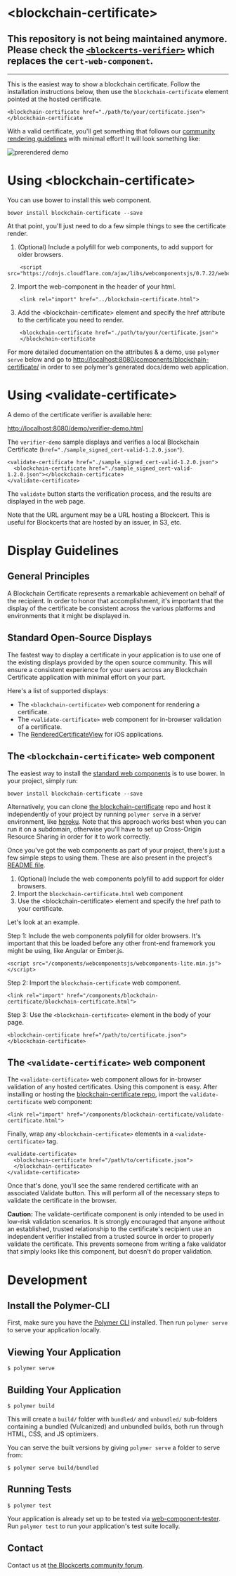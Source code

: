 # \<blockchain-certificate\>

## This repository is not being maintained anymore. Please check the [`<blockcerts-verifier>`](https://github.com/blockchain-certificates/blockcerts-verifier) which replaces the `cert-web-component`.

------------------

This is the easiest way to show a blockchain certificate. Follow the installation instructions below, then use the `blockchain-certificate` element pointed at the hosted certificate.

```
<blockchain-certificate href="./path/to/your/certificate.json">
</blockchain-certificate
```

With a valid certificate, you'll get something that follows our [community rendering guidelines](http://www.blockcerts.org/guide/display-guidelines.html) with minimal effort! It will look something like:

![prerendered demo](https://github.com/blockchain-certificates/cert-web-component/blob/master/demo/prerendered-demo.png)

# Using \<blockchain-certificate\>
You can use bower to install this web component.

```
bower install blockchain-certificate --save
```

At that point, you'll just need to do a few simple things to see the certificate render.

1. (Optional) Include a polyfill for web components, to add support for older browsers.
```
    <script src="https://cdnjs.cloudflare.com/ajax/libs/webcomponentsjs/0.7.22/webcomponents.min.js">
```
2. Import the web-component in the header of your html.
```
    <link rel="import" href="../blockchain-certificate.html">
```
3. Add the \<blockchain-certificate\> element and specify the href attribute to the certificate you need to render.
```
    <blockchain-certificate href="./path/to/your/certificate.json">
    </blockchain-certificate
```

For more detailed documentation on the attributes & a demo, use `polymer serve` below and go to [http://localhost:8080/components/blockchain-certificate/](http://localhost:8080/components/blockchain-certificate/) in order to see polymer's generated docs/demo web application.

# Using \<validate-certificate\>


A demo of the certificate verifier is available here:

[http://localhost:8080/demo/verifier-demo.html](http://localhost:8080/demo/verifier-demo.html)

The `verifier-demo` sample displays and verifies a local Blockchain Certificate (`href="./sample_signed_cert-valid-1.2.0.json"`).

```
<validate-certificate href="./sample_signed_cert-valid-1.2.0.json">
  <blockchain-certificate href="./sample_signed_cert-valid-1.2.0.json"></blockchain-certificate>
</validate-certificate>
```

The `validate` button starts the verification process, and the results are displayed in the web page. 

Note that the URL argument may be a URL hosting a Blockcert. This is useful for Blockcerts that are hosted by an issuer, in S3, etc.


# Display Guidelines

## General Principles
A Blockchain Certificate represents a remarkable achievement on behalf of the recipient. In order to honor that accomplishment, it's important that the display of the certificate be consistent across the various platforms and environments that it might be displayed in.

## Standard Open-Source Displays
The fastest way to display a certificate in your application is to use one of the existing displays provided by the open source community. This will ensure a consistent experience for your users across any Blockchain Certificate application with minimal effort on your part.

Here's a list of supported displays:

* The `<blockchain-certificate>` web component for rendering a certificate.
* The `<validate-certificate>` web component for in-browser validation of a certificate.
* The [RenderedCertificateView](https://github.com/blockchain-certificates/cert-wallet/tree/master/RenderedCertificateView) for iOS applications.

## The `<blockchain-certificate>` web component

The easiest way to install the [standard web components](https://github.com/blockchain-certificates/cert-web-component) is to use bower. In your project, simply run:

```
bower install blockchain-certificate --save
```

Alternatively, you can clone [the blockchain-certificate](https://github.com/blockchain-certificates/cert-web-component) repo and host it independently of your project by running `polymer serve` in a server environment, like [heroku](https://heroku.com). Note that this approach works best when you can run it on a subdomain, otherwise you'll have to set up Cross-Origin Resource Sharing in order for it to work correctly.

Once you've got the web components as part of your project, there's just a few simple steps to using them. These are also present in the project's [README file](https://github.com/blockchain-certificates/cert-web-component#using-blockchain-certificate).

1. (Optional) Include the web components polyfill to add support for older browsers.
2. Import the `blockchain-certificate.html` web component
3. Use the &lt;blockchain-certificate&gt; element and specify the href path to your certificate.

Let's look at an example.

Step 1: Include the web components polyfill for older browsers. It's important that this be loaded before any other front-end framework you might be using, like Angular or Ember.js.

```
<script src="/components/webcomponentsjs/webcomponents-lite.min.js"></script>
```

Step 2: Import the `blockchain-certificate` web component.

```
<link rel="import" href="/components/blockchain-certificate/blockchain-certificate.html">
```

Step 3: Use the `<blockchain-certificate>` element in the body of your page.

```
<blockchain-certificate href="/path/to/certificate.json">
</blockchain-certificate>
```

<!---
Once properly installed, you should see something like this:

<blockchain-certificate href="/assets/js/mit_certificate.json"></blockchain-certificate>
-->

## The `<validate-certificate>` web component

The `<validate-certificate>` web component allows for in-browser validation of any hosted certificates. Using this component is easy. After installing or hosting the [blockchain-certificate repo](https://github.com/blockchain-certificates/cert-web-component), import the `validate-certificate` web component:

```
<link rel="import" href="/components/blockchain-certificate/validate-certificate.html">
```

Finally, wrap any `<blockchain-certificate>` elements in a `<validate-certificate>` tag.

```
<validate-certificate>
  <blockchain-certificate href="/path/to/certificate.json">
  </blockchain-certificate>
</validate-certificate>
```

Once that's done, you'll see the same rendered certificate with an associated Validate button. This will perform all of the necessary steps to validate the certificate in the browser.

<!---
This certificate validates at transaction ID `48f64ff1517554dac3496e9da0a28ca0ae492682b0898e38a4e17e7f90ee1295`:

<validate-certificate>
  <blockchain-certificate href="/assets/js/mit_certificate.json">
  </blockchain-certificate>
</validate-certificate>
-->
**Caution:** The validate-certificate component is only intended to be used in low-risk validation scenarios. It is strongly encouraged that anyone without an established, trusted relationship to the certificate's recipient use an independent verifier installed from a trusted source in order to properly validate the certificate. This prevents someone from writing a fake validator that simply looks like this component, but doesn't do proper validation.


# Development
## Install the Polymer-CLI

First, make sure you have the [Polymer CLI](https://www.npmjs.com/package/polymer-cli) installed. Then run `polymer serve` to serve your application locally.

## Viewing Your Application

```
$ polymer serve
```

## Building Your Application

```
$ polymer build
```

This will create a `build/` folder with `bundled/` and `unbundled/` sub-folders
containing a bundled (Vulcanized) and unbundled builds, both run through HTML,
CSS, and JS optimizers.

You can serve the built versions by giving `polymer serve` a folder to serve
from:

```
$ polymer serve build/bundled
```

## Running Tests

```
$ polymer test
```

Your application is already set up to be tested via [web-component-tester](https://github.com/Polymer/web-component-tester). Run `polymer test` to run your application's test suite locally.

## Contact

Contact us at [the Blockcerts community forum](http://community.blockcerts.org/).
